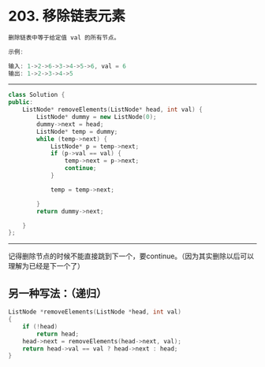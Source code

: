 # 203. 移除链表元素

```c++
删除链表中等于给定值 val 的所有节点。

示例:

输入: 1->2->6->3->4->5->6, val = 6
输出: 1->2->3->4->5
```

---

```c++
class Solution {
public:
	ListNode* removeElements(ListNode* head, int val) {
		ListNode* dummy = new ListNode(0);
		dummy->next = head;
		ListNode* temp = dummy;
		while (temp->next) {
			ListNode* p = temp->next;
			if (p->val == val) {
				temp->next = p->next;
				continue;
			}

			temp = temp->next;

		}
		return dummy->next;

	}
};

```

---

记得删除节点的时候不能直接跳到下一个，要continue。（因为其实删除以后可以理解为已经是下一个了）

## 另一种写法：（递归）

```c++
ListNode *removeElements(ListNode *head, int val)
{
    if (!head)
        return head;
    head->next = removeElements(head->next, val);
    return head->val == val ? head->next : head;
}
```
